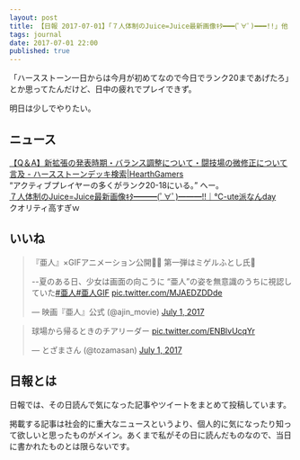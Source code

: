 ```yaml
---
layout: post
title: 【日報 2017-07-01】「７人体制のJuice=Juice最新画像ｷﾀ━━━(ﾟ∀ﾟ)━━━!!」他
tags: journal
date: 2017-07-01 22:00
published: true
---
```

「ハースストーン一日からは今月が初めてなので今日でランク20まであげたろ」とか思ってたんだけど、日中の疲れでプレイできず。

明日は少しでやりたい。

## ニュース

<div class="news"><a href="http://hearthgamers.com/posts/2017-07-01_qa" target="_blank">【Q＆A】新拡張の発表時期・バランス調整について・闘技場の微修正について言及 - ハースストーンデッキ検索|HearthGamers</a>
<div class="newscomme">“アクティブプレイヤーの多くがランク20-18にいる。” へー。
</div>
</div>

<div class="news"><a href="http://c-ute.doorblog.jp/archives/50316880.html" target="_blank">７人体制のJuice=Juice最新画像ｷﾀ━━━(ﾟ∀ﾟ)━━━!!｜℃-ute派なんday</a>
<div class="newscomme">クオリティ高すぎｗ
</div>
</div>


## いいね

 <blockquote class="twitter-tweet"><p lang="ja" dir="ltr">『亜人』×GIFアニメーション公開🙌✨ 
第一弾はミゲルふとし氏👏 
 
--夏のある日、少女は画面の向こうに 
“亜人”の姿を無意識のうちに視認していた<a href="https://twitter.com/hashtag/%E4%BA%9C%E4%BA%BA?src=hash">#亜人</a><a href="https://twitter.com/hashtag/%E4%BA%9C%E4%BA%BAGIF?src=hash">#亜人GIF</a> <a href="https://t.co/MJAEDZDDde">pic.twitter.com/MJAEDZDDde</a></p>&mdash; 映画『亜人』公式 (@ajin_movie) <a href="https://twitter.com/ajin_movie/status/880954161889595393">July 1, 2017</a></blockquote>
<script async src="//platform.twitter.com/widgets.js" charset="utf-8"></script> 
 
 
<blockquote class="twitter-tweet"><p lang="ja" dir="ltr">球場から帰るときのチアリーダー <a href="https://t.co/ENBlvUcqYr">pic.twitter.com/ENBlvUcqYr</a></p>&mdash; とざまさん (@tozamasan) <a href="https://twitter.com/tozamasan/status/881056654367703041">July 1, 2017</a></blockquote>
<script async src="//platform.twitter.com/widgets.js" charset="utf-8"></script> 
 

## 日報とは

日報では、その日読んで気になった記事やツイートをまとめて投稿しています。

掲載する記事は社会的に重大なニュースというより、個人的に気になったり知って欲しいと思ったものがメイン。あくまで私がその日に読んだものなので、当日に書かれたものとは限らないです。